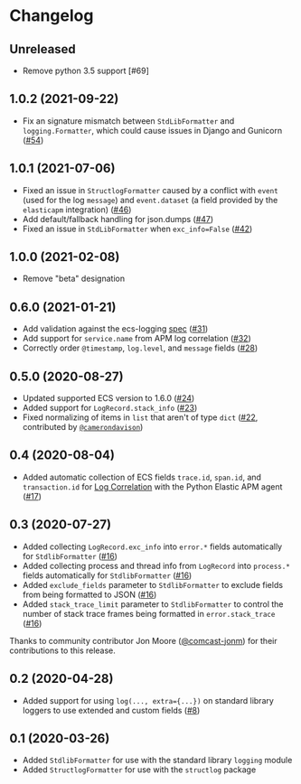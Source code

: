 # Changelog

## Unreleased

* Remove python 3.5 support [#69]

## 1.0.2 (2021-09-22)

* Fix an signature mismatch between `StdLibFormatter` and `logging.Formatter`,
  which could cause issues in Django and Gunicorn
  ([#54](https://github.com/elastic/ecs-logging-python/pull/54))

## 1.0.1 (2021-07-06)

* Fixed an issue in `StructlogFormatter` caused by a conflict with `event`
  (used for the log `message`) and `event.dataset` (a field provided by the
  `elasticapm` integration) ([#46](https://github.com/elastic/ecs-logging-python/pull/46))
* Add default/fallback handling for json.dumps ([#47](https://github.com/elastic/ecs-logging-python/pull/47))
* Fixed an issue in `StdLibFormatter` when `exc_info=False` ([#42](https://github.com/elastic/ecs-logging-python/pull/42))

## 1.0.0 (2021-02-08)

* Remove "beta" designation

## 0.6.0 (2021-01-21)

* Add validation against the ecs-logging [spec](https://github.com/elastic/ecs-logging/blob/master/spec/spec.json) ([#31](https://github.com/elastic/ecs-logging-python/pull/31))
* Add support for `service.name` from APM log correlation ([#32](https://github.com/elastic/ecs-logging-python/pull/32))
* Correctly order `@timestamp`, `log.level`, and `message` fields ([#28](https://github.com/elastic/ecs-logging-python/pull/28))

## 0.5.0 (2020-08-27)

- Updated supported ECS version to 1.6.0 ([#24](https://github.com/elastic/ecs-logging-python/pull/24))
- Added support for `LogRecord.stack_info` ([#23](https://github.com/elastic/ecs-logging-python/pull/23))
- Fixed normalizing of items in `list` that aren't of type
  `dict` ([#22](https://github.com/elastic/ecs-logging-python/pull/22), contributed by [`@camerondavison`](https://github.com/camerondavison))

## 0.4 (2020-08-04)

- Added automatic collection of ECS fields `trace.id`, `span.id`, and `transaction.id` for
  [Log Correlation](https://www.elastic.co/guide/en/apm/agent/python/master/log-correlation.html) with
  the Python Elastic APM agent ([#17](https://github.com/elastic/ecs-logging-python/pull/17))

## 0.3 (2020-07-27)

- Added collecting `LogRecord.exc_info` into `error.*` fields
  automatically for `StdlibFormatter` ([#16](https://github.com/elastic/ecs-logging-python/pull/16))
- Added collecting process and thread info from `LogRecord` into `process.*` fields
  automatically for `StdlibFormatter` ([#16](https://github.com/elastic/ecs-logging-python/pull/16))
- Added `exclude_fields` parameter to `StdlibFormatter` to
  exclude fields from being formatted to JSON ([#16](https://github.com/elastic/ecs-logging-python/pull/16))
- Added `stack_trace_limit` parameter to `StdlibFormatter`
  to control the number of stack trace frames being
  formatted in `error.stack_trace` ([#16](https://github.com/elastic/ecs-logging-python/pull/16))

Thanks to community contributor Jon Moore ([@comcast-jonm](https://github.com/comcast-jonm))
for their contributions to this release.

## 0.2 (2020-04-28)

- Added support for using `log(..., extra={...})` on standard library
  loggers to use extended and custom fields ([#8](https://github.com/elastic/ecs-logging-python/pull/8))

## 0.1 (2020-03-26)

- Added `StdlibFormatter` for use with the standard library `logging` module
- Added `StructlogFormatter` for use with the `structlog` package
